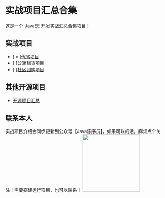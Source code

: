 # 实战项目汇总合集

这是一个 JavaEE 开发实战汇总合集项目！

## 实战项目

- [ x ][代驾项目]()
- [ ][公寓租赁项目]()
- [ ][社区团购项目]()

## 其他开源项目

- [开源项目汇总](https://github.com/chenyl8848/great-open-source-project)

## 联系本人
实战项目介绍会同步更新到公众号【Java陈序员】，如果可以的话，麻烦点个关注！需要搭建运行项目，也可以联系！
<img align="" height="180px" src="https://chen-coding.oss-cn-shenzhen.aliyuncs.com/%E5%85%AC%E4%BC%97%E5%8F%B7.png" />
